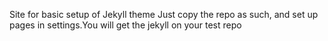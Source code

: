 Site for basic setup of Jekyll theme
Just copy the repo as such, and set up pages in settings.You will get the jekyll on your test repo
